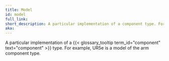 ```yaml
---
title: Model
id: model
full_link:
short_description: A particular implementation of a component type. For example, UR5e is a model of the arm component type.
aka:
---
```


A particular implementation of a {{< glossary_tooltip term_id="component" text="component" >}} type.
For example, UR5e is a model of the arm component type.

